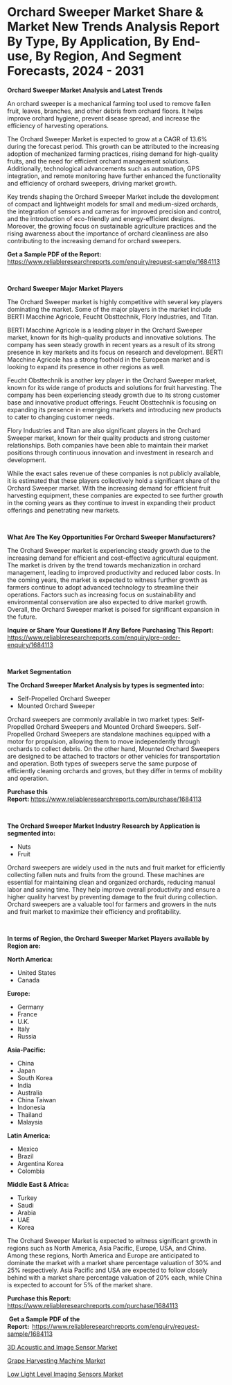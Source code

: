 <p><h1>Orchard Sweeper Market Share & Market New Trends Analysis Report By Type, By Application, By End-use, By Region, And Segment Forecasts, 2024 - 2031</h1></p><p><strong>Orchard Sweeper Market Analysis and Latest Trends</strong></p>
<p><p>An orchard sweeper is a mechanical farming tool used to remove fallen fruit, leaves, branches, and other debris from orchard floors. It helps improve orchard hygiene, prevent disease spread, and increase the efficiency of harvesting operations.</p><p>The Orchard Sweeper Market is expected to grow at a CAGR of 13.6% during the forecast period. This growth can be attributed to the increasing adoption of mechanized farming practices, rising demand for high-quality fruits, and the need for efficient orchard management solutions. Additionally, technological advancements such as automation, GPS integration, and remote monitoring have further enhanced the functionality and efficiency of orchard sweepers, driving market growth.</p><p>Key trends shaping the Orchard Sweeper Market include the development of compact and lightweight models for small and medium-sized orchards, the integration of sensors and cameras for improved precision and control, and the introduction of eco-friendly and energy-efficient designs. Moreover, the growing focus on sustainable agriculture practices and the rising awareness about the importance of orchard cleanliness are also contributing to the increasing demand for orchard sweepers.</p></p>
<p><strong>Get a Sample PDF of the Report:&nbsp;</strong> <a href="https://www.reliableresearchreports.com/enquiry/request-sample/1684113">https://www.reliableresearchreports.com/enquiry/request-sample/1684113</a></p>
<p>&nbsp;</p>
<p><strong>Orchard Sweeper Major Market Players</strong></p>
<p><p>The Orchard Sweeper market is highly competitive with several key players dominating the market. Some of the major players in the market include BERTI Macchine Agricole, Feucht Obsttechnik, Flory Industries, and Titan.</p><p>BERTI Macchine Agricole is a leading player in the Orchard Sweeper market, known for its high-quality products and innovative solutions. The company has seen steady growth in recent years as a result of its strong presence in key markets and its focus on research and development. BERTI Macchine Agricole has a strong foothold in the European market and is looking to expand its presence in other regions as well.</p><p>Feucht Obsttechnik is another key player in the Orchard Sweeper market, known for its wide range of products and solutions for fruit harvesting. The company has been experiencing steady growth due to its strong customer base and innovative product offerings. Feucht Obsttechnik is focusing on expanding its presence in emerging markets and introducing new products to cater to changing customer needs.</p><p>Flory Industries and Titan are also significant players in the Orchard Sweeper market, known for their quality products and strong customer relationships. Both companies have been able to maintain their market positions through continuous innovation and investment in research and development.</p><p>While the exact sales revenue of these companies is not publicly available, it is estimated that these players collectively hold a significant share of the Orchard Sweeper market. With the increasing demand for efficient fruit harvesting equipment, these companies are expected to see further growth in the coming years as they continue to invest in expanding their product offerings and penetrating new markets.</p></p>
<p>&nbsp;</p>
<p><strong>What Are The Key Opportunities For Orchard Sweeper Manufacturers?</strong></p>
<p><p>The Orchard Sweeper market is experiencing steady growth due to the increasing demand for efficient and cost-effective agricultural equipment. The market is driven by the trend towards mechanization in orchard management, leading to improved productivity and reduced labor costs. In the coming years, the market is expected to witness further growth as farmers continue to adopt advanced technology to streamline their operations. Factors such as increasing focus on sustainability and environmental conservation are also expected to drive market growth. Overall, the Orchard Sweeper market is poised for significant expansion in the future.</p></p>
<p><strong>Inquire or Share Your Questions If Any Before Purchasing This Report:</strong> <a href="https://www.reliableresearchreports.com/enquiry/pre-order-enquiry/1684113">https://www.reliableresearchreports.com/enquiry/pre-order-enquiry/1684113</a></p>
<p>&nbsp;</p>
<p><strong>Market Segmentation</strong></p>
<p><strong>The Orchard Sweeper Market Analysis by types is segmented into:</strong></p>
<p><ul><li>Self-Propelled Orchard Sweeper</li><li>Mounted Orchard Sweeper</li></ul></p>
<p><p>Orchard sweepers are commonly available in two market types: Self-Propelled Orchard Sweepers and Mounted Orchard Sweepers. Self-Propelled Orchard Sweepers are standalone machines equipped with a motor for propulsion, allowing them to move independently through orchards to collect debris. On the other hand, Mounted Orchard Sweepers are designed to be attached to tractors or other vehicles for transportation and operation. Both types of sweepers serve the same purpose of efficiently cleaning orchards and groves, but they differ in terms of mobility and operation.</p></p>
<p><strong>Purchase this Report:&nbsp;</strong><a href="https://www.reliableresearchreports.com/purchase/1684113">https://www.reliableresearchreports.com/purchase/1684113</a></p>
<p>&nbsp;</p>
<p><strong>The Orchard Sweeper Market Industry Research by Application is segmented into:</strong></p>
<p><ul><li>Nuts</li><li>Fruit</li></ul></p>
<p><p>Orchard sweepers are widely used in the nuts and fruit market for efficiently collecting fallen nuts and fruits from the ground. These machines are essential for maintaining clean and organized orchards, reducing manual labor and saving time. They help improve overall productivity and ensure a higher quality harvest by preventing damage to the fruit during collection. Orchard sweepers are a valuable tool for farmers and growers in the nuts and fruit market to maximize their efficiency and profitability.</p></p>
<p>&nbsp;</p>
<p><strong>In terms of Region, the Orchard Sweeper Market Players available by Region are:</strong></p>
<p>
    <p> <strong> North America: </strong>
        <ul>
            <li>United States</li>
            <li>Canada</li>
        </ul>
        </p> 
    <p> <strong> Europe: </strong>
        <ul>
            <li>Germany</li>
            <li>France</li>
            <li>U.K.</li>
            <li>Italy</li>
            <li>Russia</li>
        </ul>
        </p> 
    <p> <strong> Asia-Pacific: </strong>
        <ul>
            <li>China</li>
            <li>Japan</li>
            <li>South Korea</li>
            <li>India</li>
            <li>Australia</li>
            <li>China Taiwan</li>
            <li>Indonesia</li>
            <li>Thailand</li>
            <li>Malaysia</li>
        </ul>
        </p> 
    <p> <strong> Latin America: </strong>
        <ul>
            <li>Mexico</li>
            <li>Brazil</li>
            <li>Argentina Korea</li>
            <li>Colombia</li>
        </ul>
        </p> 
    <p> <strong> Middle East & Africa: </strong>
        <ul>
            <li>Turkey</li>
            <li>Saudi</li>
            <li>Arabia</li>
            <li>UAE</li>
            <li>Korea</li>
        </ul>
    </p>
    </p>
<p><p>The Orchard Sweeper Market is expected to witness significant growth in regions such as North America, Asia Pacific, Europe, USA, and China. Among these regions, North America and Europe are anticipated to dominate the market with a market share percentage valuation of 30% and 25% respectively. Asia Pacific and USA are expected to follow closely behind with a market share percentage valuation of 20% each, while China is expected to account for 5% of the market share.</p></p>
<p><strong>Purchase this Report: </strong><a href="https://www.reliableresearchreports.com/purchase/1684113">https://www.reliableresearchreports.com/purchase/1684113</a></p>
<p>&nbsp;<strong>Get a Sample PDF of the Report:&nbsp;&nbsp;</strong><a href="https://www.reliableresearchreports.com/enquiry/request-sample/1684113">https://www.reliableresearchreports.com/enquiry/request-sample/1684113</a></p>
<p><strong></strong></p>
<p><p><a href="https://view.publitas.com/reportprime-1/3d-acoustic-and-image-sensor-market-provides-detailed-segmentation-of-this-market-based-on-type-application-and-region-and-forecast-for-the-period-from-2024-2031/">3D Acoustic and Image Sensor Market</a></p><p><a href="https://github.com/moyahfrancoestellec51j635wcx/Market-Research-Report-List-1/blob/main/grape-harvesting-machine-market.md">Grape Harvesting Machine Market</a></p><p><a href="https://view.publitas.com/reportprime-1/low-light-level-imaging-sensors-market-research-report-unlocks-analysis-on-the-market-financial-status-market-size-and-market-revenue-upto-2031/">Low Light Level Imaging Sensors Market</a></p></p>